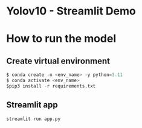 # Yolov10 - Streamlit Demo

# How to run the model

## Create virtual environment
```python
$ conda create -n <env_name> -y python=3.11
$ conda activate <env_name>
$pip3 install -r requirements.txt
```

## Streamlit app
```python
streamlit run app.py
```
